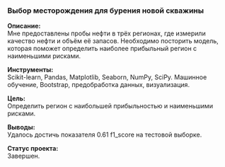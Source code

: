 ### Выбор месторождения для бурения новой скважины  
**Описание:**  
Мне предоставлены пробы нефти в трёх регионах, где измерили качество нефти и объём её запасов. Необходимо посторить модель, которая поможет определить наиболее прибыльный регион с наименьшими рисками.
  
**Инструменты:**  
Scikit-learn, Pandas, Matplotlib, Seaborn, NumPy, SciPy.
Машинное обучение, Bootstrap, предобработка данных, визуализация. 

**Цель:**  
Определить регион с наибольшей прибыльностью и наименьшими рисками.

**Выводы:**  
Удалось достичь показателя 0.61 f1_score на тестовой выборке. 

**Статус проекта:**  
Завершен.
